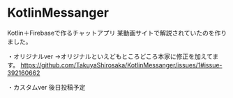 ﻿# KotlinMessanger
 Kotlin＋Firebaseで作るチャットアプリ
 某動画サイトで解説されていたのを作りました。
 
・オリジナルver
→オリジナルといえどもところどころ本家に修正を加えてます。
https://github.com/TakuyaShirosaka/KotlinMessanger/issues/1#issue-392160662

・カスタムver
後日投稿予定
